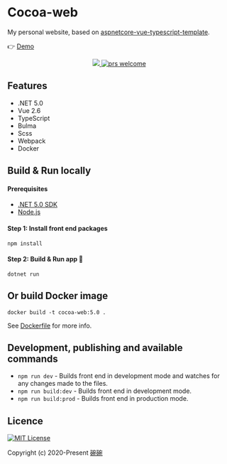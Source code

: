 # Cocoa-web
My personal website, based on [aspnetcore-vue-typescript-template](https://github.com/danijelh/aspnetcore-vue-typescript-template).

👉 [Demo](https://surbowl.online)

<p style="text-align:center">
    <a href="./LICENSE">
      <img src="https://img.shields.io/badge/license-MIT-blue.svg?style=flat" />
    </a>
    <a href="https://github.com/Surbowl/cocoa-web/pulls">
        <img src="https://img.shields.io/badge/PRs-welcome-brightgreen.svg" alt="prs welcome">
    </a>
</p>

## Features
- .NET 5.0
- Vue 2.6
- TypeScript
- Bulma
- Scss
- Webpack
- Docker

## Build & Run locally
#### Prerequisites
- [.NET 5.0 SDK](https://dotnet.microsoft.com/download/dotnet-core)
- [Node.js](https://nodejs.org)
#### Step 1: Install front end packages
    npm install
#### Step 2: Build & Run app 🚀
    dotnet run

## Or build Docker image
    docker build -t cocoa-web:5.0 .
See [Dockerfile](https://github.com/Surbowl/cocoa-web/blob/5.0.0/src/Dockerfile) for more info.

## Development, publishing and available commands
- `npm run dev` - Builds front end in development mode and watches for any changes made to the files.
- `npm run build:dev` - Builds front end in development mode.
- `npm run build:prod` - Builds front end in production mode.

## Licence
[![MIT License](https://img.shields.io/badge/license-MIT-blue.svg?style=flat)](/LICENSE)

Copyright (c) 2020-Present [碗碗](https://github.com/Surbowl)
